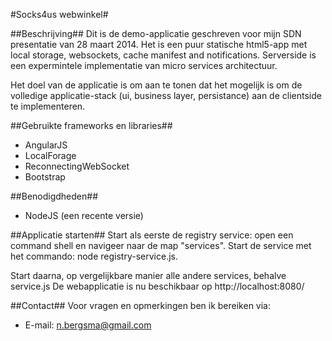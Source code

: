 #Socks4us webwinkel#

##Beschrijving##
Dit is de demo-applicatie geschreven voor mijn SDN presentatie van 28 maart 2014. Het is een puur statische html5-app met local storage, websockets, cache manifest and notifications. Serverside is een expermintele implementatie van micro services architectuur. 

Het doel van de applicatie is om aan te tonen dat het mogelijk is om de volledige applicatie-stack (ui, business layer, persistance) aan de clientside te implementeren.

##Gebruikte frameworks en libraries##
- AngularJS
- LocalForage
- ReconnectingWebSocket
- Bootstrap

##Benodigdheden##
- NodeJS (een recente versie)

##Applicatie starten##
Start als eerste de registry service: open een command shell en navigeer naar de map "services". Start de service met het commando: node registry-service.js. 

Start daarna, op vergelijkbare manier alle andere services, behalve service.js
De webapplicatie is nu beschikbaar op http://localhost:8080/

##Contact##
Voor vragen en opmerkingen ben ik bereiken via: 
- E-mail: n.bergsma@gmail.com
